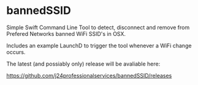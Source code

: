 # bannedSSID

Simple Swift Command Line Tool to detect, disconnect and remove from Prefered Networks banned WiFi SSID's in OSX. 

Includes an example LaunchD to trigger the tool whenever a WiFi change occurs. 

The latest (and possiably only) release will be avaliable here:

https://github.com/j24professionalservices/bannedSSID/releases

